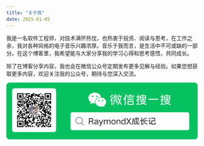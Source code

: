 ```yaml
---
title: "关于我"
date: 2025-01-05
---
```


我是一名软件工程师，对技术满怀热忱，也热衷于投资、阅读与思考，在工作之余，我对各种风格的电子音乐兴趣浓厚。音乐于我而言，是生活中不可或缺的一部分。在这个博客里，我希望能与大家分享我的学习心得和思考感悟，共同成长。

除了在博客分享内容，我也会在微信公众号定期发布更多见解与经验。如果您想获取更多内容，欢迎关注我的公众号，期待与您深入交流。

![公众号二维码](./img/qrcode.png)